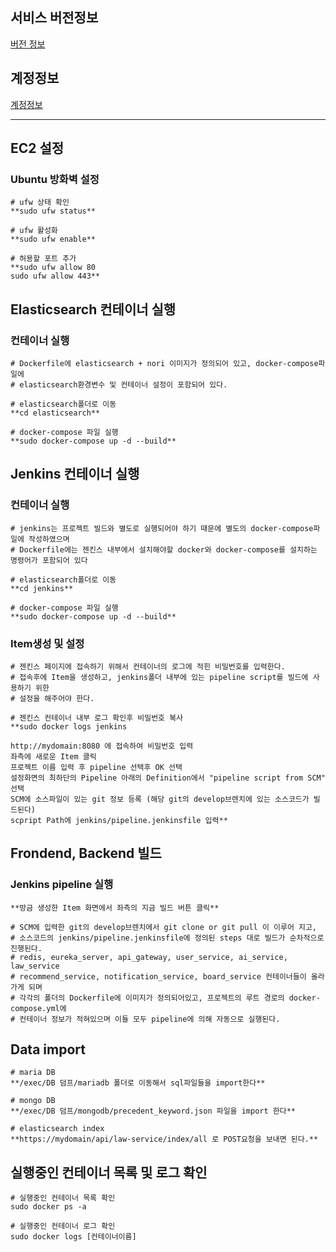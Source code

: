 ## 서비스 버전정보

[버전 정보](https://www.notion.so/c2ed4087229c4c7f861ef7eb02f34d01?pvs=21)

## 계정정보

[계정정보](https://www.notion.so/177d5291c6714cb099bf461d9cc8936c?pvs=21)

---

## EC2 설정

### Ubuntu 방화벽 설정

```
# ufw 상태 확인
**sudo ufw status**

# ufw 활성화
**sudo ufw enable**

# 허용할 포트 추가
**sudo ufw allow 80
sudo ufw allow 443**
```

## Elasticsearch 컨테이너 실행

### 컨테이너 실행

```
# Dockerfile에 elasticsearch + nori 이미지가 정의되어 있고, docker-compose파일에
# elasticsearch환경변수 및 컨테이너 설정이 포함되어 있다.

# elasticsearch폴더로 이동
**cd elasticsearch**

# docker-compose 파일 실행
**sudo docker-compose up -d --build**
```

## Jenkins 컨테이너 실행

### 컨테이너 실행

```
# jenkins는 프로젝트 빌드와 별도로 실행되어야 하기 때문에 별도의 docker-compose파일에 작성하였으며
# Dockerfile에는 젠킨스 내부에서 설치해야할 docker와 docker-compose를 설치하는 명령어가 포함되어 있다

# elasticsearch폴더로 이동
**cd jenkins**

# docker-compose 파일 실행
**sudo docker-compose up -d --build**
```

### Item생성 및 설정

```
# 젠킨스 페이지에 접속하기 위해서 컨테이너의 로그에 적힌 비밀번호를 입력한다.
# 접속후에 Item을 생성하고, jenkins폴더 내부에 있는 pipeline script를 빌드에 사용하기 위한
# 설정을 해주어야 한다.

# 젠킨스 컨테이너 내부 로그 확인후 비밀번호 복사
**sudo docker logs jenkins

http://mydomain:8080 에 접속하여 비밀번호 입력
좌측에 새로운 Item 클릭
프로젝트 이름 입력 후 pipeline 선택후 OK 선택
설정화면의 최하단의 Pipeline 아래의 Definition에서 "pipeline script from SCM" 선택
SCM에 소스파일이 있는 git 정보 등록 (해당 git의 develop브렌치에 있는 소스코드가 빌드된다)
scpript Path에 jenkins/pipeline.jenkinsfile 입력**

```

## Frondend, Backend 빌드

### Jenkins pipeline 실행

```
**방금 생성한 Item 화면에서 좌측의 지금 빌드 버튼 클릭**

# SCM에 입력한 git의 develop브렌치에서 git clone or git pull 이 이루어 지고,
# 소스코드의 jenkins/pipeline.jenkinsfile에 정의된 steps 대로 빌드가 순차적으로 진행된다.
# redis, eureka_server, api_gateway, user_service, ai_service, law_service
# recommend_service, notification_service, board_service 컨테이너들이 올라가게 되며
# 각각의 폴더의 Dockerfile에 이미지가 정의되어있고, 프로젝트의 루트 경로의 docker-compose.yml에
# 컨테이너 정보가 적혀있으며 이들 모두 pipeline에 의해 자동으로 실행된다.
```

## Data import

```
# maria DB
**/exec/DB 덤프/mariadb 폴더로 이동해서 sql파일들을 import한다**

# mongo DB
**/exec/DB 덤프/mongodb/precedent_keyword.json 파일을 import 한다**

# elasticsearch index
**https://mydomain/api/law-service/index/all 로 POST요청을 보내면 된다.**
```

## 실행중인 컨테이너 목록 및 로그 확인

```
# 실행중인 컨테이너 목록 확인
sudo docker ps -a

# 실행중인 컨테이너 로그 확인
sudo docker logs [컨테이너이름]
```
